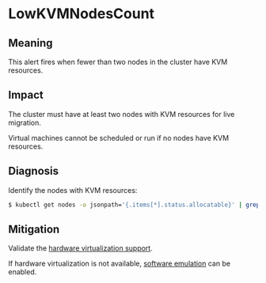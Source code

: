 # LowKVMNodesCount
<!--edited by apinnick Nov 2022-->

## Meaning

This alert fires when fewer than two nodes in the cluster have KVM resources.

## Impact

The cluster must have at least two nodes with KVM resources for live migration.

Virtual machines cannot be scheduled or run if no nodes have KVM resources.

## Diagnosis

Identify the nodes with KVM resources:

```bash
$ kubectl get nodes -o jsonpath='{.items[*].status.allocatable}' | grep devices.kubevirt.io/kvm
```

## Mitigation

<!--DS: Install KVM on the nodes without KVM resources.-->
<!--USstart-->
Validate the [hardware virtualization support](https://kubevirt.io/user-guide/operations/installation/#validate-hardware-virtualization-support).

If hardware virtualization is not available, [software emulation](https://github.com/kubevirt/kubevirt/blob/master/docs/software-emulation.md) can be enabled.
<!--USend-->

